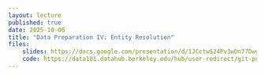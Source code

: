 ```yaml
---
layout: lecture
published: true
date: 2025-10-06
title: "Data Preparation IV: Entity Resolution"
files:
    slides: https://docs.google.com/presentation/d/1JCctwS24Pv3wDn77DwgLglKiW7aJdNbrDTiw2ZGKRjI/edit?usp=sharing
    code: https://data101.datahub.berkeley.edu/hub/user-redirect/git-pull?repo=https%3A%2F%2Fgithub.com%2Fcal-data-eng%2Ffa25-materials&branch=main&urlpath=lab%2Ftree%2Ffa25-materials%2Flec%2Foutliers-imputation%2Fimputation-string-manip.ipynb
---
```

